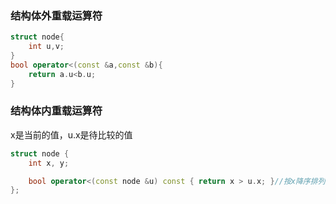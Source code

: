### 结构体外重载运算符

```c++
struct node{
	int u,v;
}
bool operator<(const &a,const &b){		
    return a.u<b.u;		
}
```

### 结构体内重载运算符

x是当前的值，u.x是待比较的值

```c++
struct node {
    int x, y;

    bool operator<(const node &u) const { return x > u.x; }//按x降序排列
};
```

